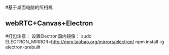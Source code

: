 #基于桌面电脑的照相机
## webRTC+Canvas+Electron


#打包注意：
设置Electron国内镜像：
sudo ELECTRON_MIRROR=http://npm.taobao.org/mirrors/electron/ npm install -g electron-prebuilt
